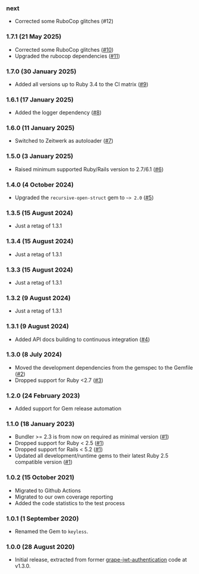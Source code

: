 ### next

* Corrected some RuboCop glitches (#12)

### 1.7.1 (21 May 2025)

* Corrected some RuboCop glitches ([#10](https://github.com/hausgold/keyless/pull/10))
* Upgraded the rubocop dependencies ([#11](https://github.com/hausgold/keyless/pull/11))

### 1.7.0 (30 January 2025)

* Added all versions up to Ruby 3.4 to the CI matrix ([#9](https://github.com/hausgold/keyless/pull/9))

### 1.6.1 (17 January 2025)

* Added the logger dependency ([#8](https://github.com/hausgold/keyless/pull/8))

### 1.6.0 (11 January 2025)

* Switched to Zeitwerk as autoloader ([#7](https://github.com/hausgold/keyless/pull/7))

### 1.5.0 (3 January 2025)

* Raised minimum supported Ruby/Rails version to 2.7/6.1 ([#6](https://github.com/hausgold/keyless/pull/6))

### 1.4.0 (4 October 2024)

* Upgraded the `recursive-open-struct` gem to `~> 2.0` ([#5](https://github.com/hausgold/keyless/pull/5))

### 1.3.5 (15 August 2024)

* Just a retag of 1.3.1

### 1.3.4 (15 August 2024)

* Just a retag of 1.3.1

### 1.3.3 (15 August 2024)

* Just a retag of 1.3.1

### 1.3.2 (9 August 2024)

* Just a retag of 1.3.1

### 1.3.1 (9 August 2024)

* Added API docs building to continuous integration ([#4](https://github.com/hausgold/keyless/pull/4))

### 1.3.0 (8 July 2024)

* Moved the development dependencies from the gemspec to the Gemfile ([#2](https://github.com/hausgold/keyless/pull/2))
* Dropped support for Ruby <2.7 ([#3](https://github.com/hausgold/keyless/pull/3))

### 1.2.0 (24 February 2023)

* Added support for Gem release automation

### 1.1.0 (18 January 2023)

* Bundler >= 2.3 is from now on required as minimal version ([#1](https://github.com/hausgold/keyless/pull/1))
* Dropped support for Ruby < 2.5 ([#1](https://github.com/hausgold/keyless/pull/1))
* Dropped support for Rails < 5.2 ([#1](https://github.com/hausgold/keyless/pull/1))
* Updated all development/runtime gems to their latest
  Ruby 2.5 compatible version ([#1](https://github.com/hausgold/keyless/pull/1))

### 1.0.2 (15 October 2021)

* Migrated to Github Actions
* Migrated to our own coverage reporting
* Added the code statistics to the test process

### 1.0.1 (1 September 2020)

* Renamed the Gem to `keyless`.

### 1.0.0 (28 August 2020)

* Initial release, extracted from former
  [grape-jwt-authentication](https://github.com/hausgold/grape-jwt-authentication)
  code at v1.3.0.

